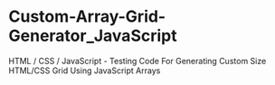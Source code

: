 # Custom-Array-Grid-Generator_JavaScript
HTML / CSS / JavaScript - Testing Code For Generating Custom Size HTML/CSS Grid Using JavaScript Arrays
